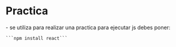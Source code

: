 <h1>Practica</h1>
- se utiliza para realizar una practica
para ejecutar js debes poner:

    ```npm install react``` 
